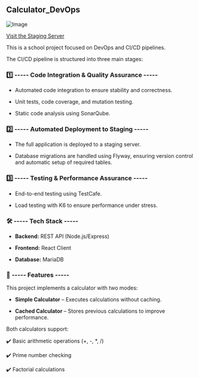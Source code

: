 ## **Calculator_DevOps**

![Image](https://github.com/user-attachments/assets/c3483634-dd3c-4b31-bdf5-9ae56ab9710c)

[Visit the Staging Server](http://79.76.48.213:3000)



This is a school project focused on DevOps and CI/CD pipelines.

The CI/CD pipeline is structured into three main stages:


### 1️⃣ **----- Code Integration & Quality Assurance -----**

- Automated code integration to ensure stability and correctness.
    
- Unit tests, code coverage, and mutation testing.
    
- Static code analysis using SonarQube.


### 2️⃣ **----- Automated Deployment to Staging -----**

- The full application is deployed to a staging server.
    
- Database migrations are handled using Flyway, ensuring version control and automatic setup of required tables.


### 3️⃣ **----- Testing & Performance Assurance -----**

- End-to-end testing using TestCafe.
    
- Load testing with K6 to ensure performance under stress.


### 🛠️ **----- Tech Stack -----**

- **Backend:** REST API (Node.js/Express)
    
- **Frontend:** React Client
    
- **Database:** MariaDB


### 📌 **----- Features -----**

This project implements a calculator with two modes:

- **Simple Calculator** – Executes calculations without caching.
    
- **Cached Calculator** – Stores previous calculations to improve performance.


Both calculators support:

✔️ Basic arithmetic operations (+, -, *, /)

✔️ Prime number checking

✔️ Factorial calculations
